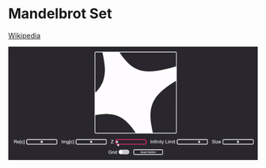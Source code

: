 # Mandelbrot Set
[Wikipedia](https://en.wikipedia.org/wiki/Benoit_Mandelbrot)

[![mandelbrot-set gif](/mandelbrot.gif)](https://nonvegan.github.io/mandelbrot-set/)
